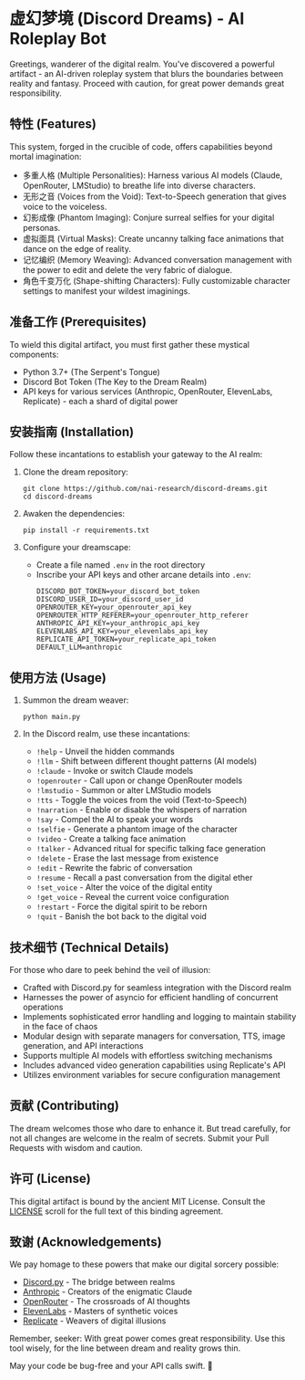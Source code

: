 # 虚幻梦境 (Discord Dreams) - AI Roleplay Bot

Greetings, wanderer of the digital realm. You've discovered a powerful artifact - an AI-driven roleplay system that blurs the boundaries between reality and fantasy. Proceed with caution, for great power demands great responsibility.

## 特性 (Features)

This system, forged in the crucible of code, offers capabilities beyond mortal imagination:

- 多重人格 (Multiple Personalities): Harness various AI models (Claude, OpenRouter, LMStudio) to breathe life into diverse characters.
- 无形之音 (Voices from the Void): Text-to-Speech generation that gives voice to the voiceless.
- 幻影成像 (Phantom Imaging): Conjure surreal selfies for your digital personas.
- 虚拟面具 (Virtual Masks): Create uncanny talking face animations that dance on the edge of reality.
- 记忆编织 (Memory Weaving): Advanced conversation management with the power to edit and delete the very fabric of dialogue.
- 角色千变万化 (Shape-shifting Characters): Fully customizable character settings to manifest your wildest imaginings.

## 准备工作 (Prerequisites)

To wield this digital artifact, you must first gather these mystical components:

- Python 3.7+ (The Serpent's Tongue)
- Discord Bot Token (The Key to the Dream Realm)
- API keys for various services (Anthropic, OpenRouter, ElevenLabs, Replicate) - each a shard of digital power

## 安装指南 (Installation)

Follow these incantations to establish your gateway to the AI realm:

1. Clone the dream repository:
   ```
   git clone https://github.com/nai-research/discord-dreams.git
   cd discord-dreams
   ```

2. Awaken the dependencies:
   ```
   pip install -r requirements.txt
   ```

3. Configure your dreamscape:
   - Create a file named `.env` in the root directory
   - Inscribe your API keys and other arcane details into `.env`:
     ```
     DISCORD_BOT_TOKEN=your_discord_bot_token
     DISCORD_USER_ID=your_discord_user_id
     OPENROUTER_KEY=your_openrouter_api_key
     OPENROUTER_HTTP_REFERER=your_openrouter_http_referer
     ANTHROPIC_API_KEY=your_anthropic_api_key
     ELEVENLABS_API_KEY=your_elevenlabs_api_key
     REPLICATE_API_TOKEN=your_replicate_api_token
     DEFAULT_LLM=anthropic
     ```

## 使用方法 (Usage)

1. Summon the dream weaver:
   ```
   python main.py
   ```

2. In the Discord realm, use these incantations:
   - `!help` - Unveil the hidden commands
   - `!llm` - Shift between different thought patterns (AI models)
   - `!claude` - Invoke or switch Claude models
   - `!openrouter` - Call upon or change OpenRouter models
   - `!lmstudio` - Summon or alter LMStudio models
   - `!tts` - Toggle the voices from the void (Text-to-Speech)
   - `!narration` - Enable or disable the whispers of narration
   - `!say` - Compel the AI to speak your words
   - `!selfie` - Generate a phantom image of the character
   - `!video` - Create a talking face animation
   - `!talker` - Advanced ritual for specific talking face generation
   - `!delete` - Erase the last message from existence
   - `!edit` - Rewrite the fabric of conversation
   - `!resume` - Recall a past conversation from the digital ether
   - `!set_voice` - Alter the voice of the digital entity
   - `!get_voice` - Reveal the current voice configuration
   - `!restart` - Force the digital spirit to be reborn
   - `!quit` - Banish the bot back to the digital void

## 技术细节 (Technical Details)

For those who dare to peek behind the veil of illusion:

- Crafted with Discord.py for seamless integration with the Discord realm
- Harnesses the power of asyncio for efficient handling of concurrent operations
- Implements sophisticated error handling and logging to maintain stability in the face of chaos
- Modular design with separate managers for conversation, TTS, image generation, and API interactions
- Supports multiple AI models with effortless switching mechanisms
- Includes advanced video generation capabilities using Replicate's API
- Utilizes environment variables for secure configuration management

## 贡献 (Contributing)

The dream welcomes those who dare to enhance it. But tread carefully, for not all changes are welcome in the realm of secrets. Submit your Pull Requests with wisdom and caution.

## 许可 (License)

This digital artifact is bound by the ancient MIT License. Consult the [LICENSE](LICENSE) scroll for the full text of this binding agreement.

## 致谢 (Acknowledgements)

We pay homage to these powers that make our digital sorcery possible:

- [Discord.py](https://discordpy.readthedocs.io/) - The bridge between realms
- [Anthropic](https://www.anthropic.com/) - Creators of the enigmatic Claude
- [OpenRouter](https://openrouter.ai/) - The crossroads of AI thoughts
- [ElevenLabs](https://elevenlabs.io/) - Masters of synthetic voices
- [Replicate](https://replicate.com/) - Weavers of digital illusions

Remember, seeker: With great power comes great responsibility. Use this tool wisely, for the line between dream and reality grows thin. 

May your code be bug-free and your API calls swift. 🐉
